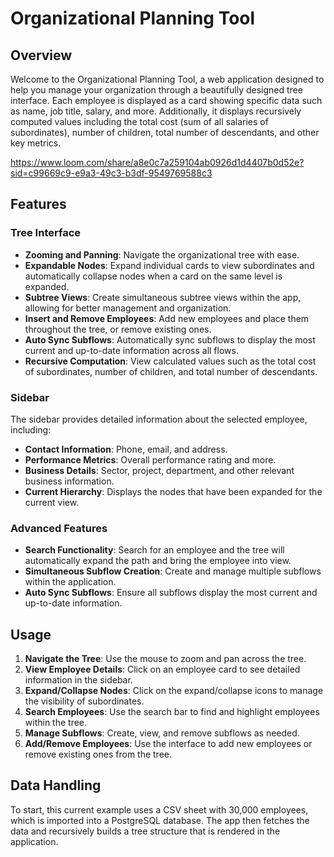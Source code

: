 # Organizational Planning Tool

## Overview

Welcome to the Organizational Planning Tool, a web application designed to help you manage your organization through a beautifully designed tree interface. Each employee is displayed as a card showing specific data such as name, job title, salary, and more. Additionally, it displays recursively computed values including the total cost (sum of all salaries of subordinates), number of children, total number of descendants, and other key metrics.

https://www.loom.com/share/a8e0c7a259104ab0926d1d4407b0d52e?sid=c99669c9-e9a3-49c3-b3df-9549769588c3

## Features

### Tree Interface

- **Zooming and Panning**: Navigate the organizational tree with ease.
- **Expandable Nodes**: Expand individual cards to view subordinates and automatically collapse nodes when a card on the same level is expanded.
- **Subtree Views**: Create simultaneous subtree views within the app, allowing for better management and organization.
- **Insert and Remove Employees**: Add new employees and place them throughout the tree, or remove existing ones.
- **Auto Sync Subflows**: Automatically sync subflows to display the most current and up-to-date information across all flows.
- **Recursive Computation**: View calculated values such as the total cost of subordinates, number of children, and total number of descendants.

### Sidebar

The sidebar provides detailed information about the selected employee, including:
- **Contact Information**: Phone, email, and address.
- **Performance Metrics**: Overall performance rating and more.
- **Business Details**: Sector, project, department, and other relevant business information.
- **Current Hierarchy**: Displays the nodes that have been expanded for the current view.

### Advanced Features

- **Search Functionality**: Search for an employee and the tree will automatically expand the path and bring the employee into view.
- **Simultaneous Subflow Creation**: Create and manage multiple subflows within the application.
- **Auto Sync Subflows**: Ensure all subflows display the most current and up-to-date information.

## Usage

1. **Navigate the Tree**: Use the mouse to zoom and pan across the tree.
2. **View Employee Details**: Click on an employee card to see detailed information in the sidebar.
3. **Expand/Collapse Nodes**: Click on the expand/collapse icons to manage the visibility of subordinates.
4. **Search Employees**: Use the search bar to find and highlight employees within the tree.
5. **Manage Subflows**: Create, view, and remove subflows as needed.
6. **Add/Remove Employees**: Use the interface to add new employees or remove existing ones from the tree.

## Data Handling

To start, this current example uses a CSV sheet with 30,000 employees, which is imported into a PostgreSQL database. The app then fetches the data and recursively builds a tree structure that is rendered in the application.


